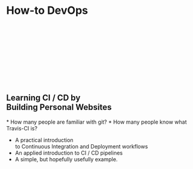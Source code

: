 <!-- .slide: data-background-image="img/welcome.png" data-background-size="contain" data-background-position="center" data-background-transition="fade" -->

# How-to DevOps

<section>

<div style="height:11em; display:block"> </div>

## Learning CI / CD by<br />Building Personal Websites

<aside class="notes">
* How many people are familiar with git?
* How many people know what Travis-CI is?

* A practical introduction<br>to Continuous Integration and Deployment workflows
* An applied introduction to CI / CD pipelines
* A simple, but hopefully usefully example.

</aside>
</section>
<!-- -->

